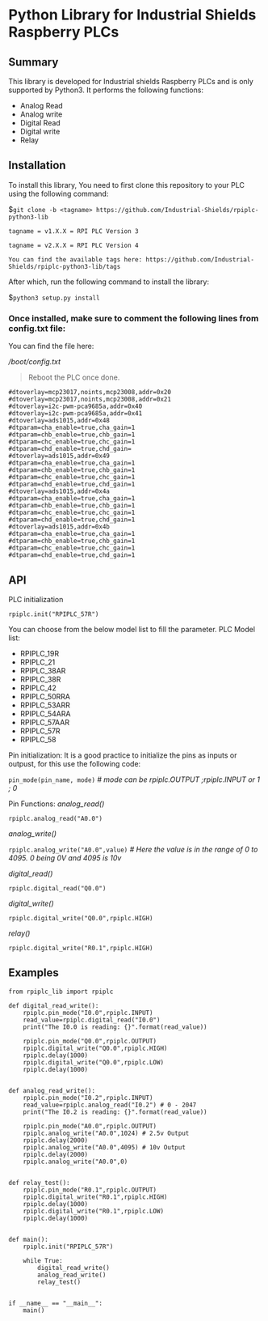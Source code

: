 # Python Library for Industrial Shields Raspberry PLCs

## Summary
This library is developed for Industrial shields Raspberry PLCs and is only supported by Python3.
It performs the following functions:
* Analog Read
* Analog write
* Digital Read
* Digital write
* Relay 

## Installation
To install this library, You need to first clone this repository to your PLC using the following command:

$`git clone -b <tagname> https://github.com/Industrial-Shields/rpiplc-python3-lib` 
```
tagname = v1.X.X = RPI PLC Version 3

tagname = v2.X.X = RPI PLC Version 4

You can find the available tags here: https://github.com/Industrial-Shields/rpiplc-python3-lib/tags
```
After which, run the following command to install the library:

$`python3 setup.py install`

### Once installed, make sure to comment the following lines from config.txt file:

You can find the file here:

 _/boot/config.txt_
 
> Reboot the PLC once done.

```
#dtoverlay=mcp23017,noints,mcp23008,addr=0x20
#dtoverlay=mcp23017,noints,mcp23008,addr=0x21
#dtoverlay=i2c-pwm-pca9685a,addr=0x40
#dtoverlay=i2c-pwm-pca9685a,addr=0x41
#dtoverlay=ads1015,addr=0x48
#dtparam=cha_enable=true,cha_gain=1
#dtparam=chb_enable=true,chb_gain=1
#dtparam=chc_enable=true,chc_gain=1
#dtparam=chd_enable=true,chd_gain=
#dtoverlay=ads1015,addr=0x49
#dtparam=cha_enable=true,cha_gain=1
#dtparam=chb_enable=true,chb_gain=1
#dtparam=chc_enable=true,chc_gain=1
#dtparam=chd_enable=true,chd_gain=1
#dtoverlay=ads1015,addr=0x4a
#dtparam=cha_enable=true,cha_gain=1
#dtparam=chb_enable=true,chb_gain=1
#dtparam=chc_enable=true,chc_gain=1
#dtparam=chd_enable=true,chd_gain=1
#dtoverlay=ads1015,addr=0x4b
#dtparam=cha_enable=true,cha_gain=1
#dtparam=chb_enable=true,chb_gain=1
#dtparam=chc_enable=true,chc_gain=1
#dtparam=chd_enable=true,chd_gain=1
```

## API
PLC initialization

`rpiplc.init("RPIPLC_57R")`

You can choose from the below model list to fill the parameter.
PLC Model list:
- RPIPLC_19R 
- RPIPLC_21
- RPIPLC_38AR 
- RPIPLC_38R
- RPIPLC_42
- RPIPLC_50RRA
- RPIPLC_53ARR
- RPIPLC_54ARA
- RPIPLC_57AAR 
- RPIPLC_57R 
- RPIPLC_58 

Pin initialization:
It is a good practice to initialize the pins as inputs or outpust, for this use the following code:

`pin_mode(pin_name, mode)`  _# mode can be rpiplc.OUTPUT ;rpiplc.INPUT or 1 ; 0_

Pin Functions:
_analog_read()_

`rpiplc.analog_read("A0.0")`

_analog_write()_

`rpiplc.analog_write("A0.0",value)` _# Here the value is in the range of 0 to 4095. 0 being 0V and 4095 is 10v_

_digital_read()_

`rpiplc.digital_read("Q0.0")`

_digital_write()_

`rpiplc.digital_write("Q0.0",rpiplc.HIGH)`

_relay()_

`rpiplc.digital_write("R0.1",rpiplc.HIGH)`


## Examples

```
from rpiplc_lib import rpiplc

def digital_read_write():
    rpiplc.pin_mode("I0.0",rpiplc.INPUT)
    read_value=rpiplc.digital_read("I0.0")
    print("The I0.0 is reading: {}".format(read_value))
 
    rpiplc.pin_mode("Q0.0",rpiplc.OUTPUT)
    rpiplc.digital_write("Q0.0",rpiplc.HIGH)
    rpiplc.delay(1000)
    rpiplc.digital_write("Q0.0",rpiplc.LOW)
    rpiplc.delay(1000)
    
    
def analog_read_write():
    rpiplc.pin_mode("I0.2",rpiplc.INPUT)
    read_value=rpiplc.analog_read("I0.2") # 0 - 2047
    print("The I0.2 is reading: {}".format(read_value))

    rpiplc.pin_mode("A0.0",rpiplc.OUTPUT)  	
    rpiplc.analog_write("A0.0",1024) # 2.5v Output
    rpiplc.delay(2000)
    rpiplc.analog_write("A0.0",4095) # 10v Output
    rpiplc.delay(2000)
    rpiplc.analog_write("A0.0",0)


def relay_test():
    rpiplc.pin_mode("R0.1",rpiplc.OUTPUT)
    rpiplc.digital_write("R0.1",rpiplc.HIGH)
    rpiplc.delay(1000)
    rpiplc.digital_write("R0.1",rpiplc.LOW)
    rpiplc.delay(1000)
    
    
def main():
    rpiplc.init("RPIPLC_57R")

    while True:
        digital_read_write()
        analog_read_write()
        relay_test()


if __name__ == "__main__":
    main()
```
